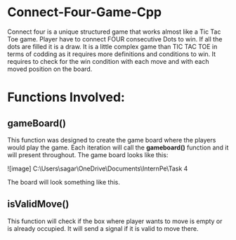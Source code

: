 # Connect-Four-Game-Cpp
Connect four is a unique structured game that works almost like a Tic Tac Toe game.
Player have to connect FOUR consecutive Dots to win.
If all the dots are filled it is a draw.
It is a little complex game than TIC TAC TOE in terms of codding as it requires more definitions and conditions to win.
It requires to check for the win condition with each move and with each moved position on the board.
# Functions Involved:
## gameBoard()
This function was designed to create the game board where the players would play the game.
Each iteration will call the **gameboard()** function and it will present throughout.
The game board looks like this:

![image] C:\Users\sagar\OneDrive\Documents\InternPe\Task 4

The board will look something like this.
## isValidMove()
This function will check if the box where player wants to move is empty or is already occupied.
It will send a signal if it is valid to move there.



